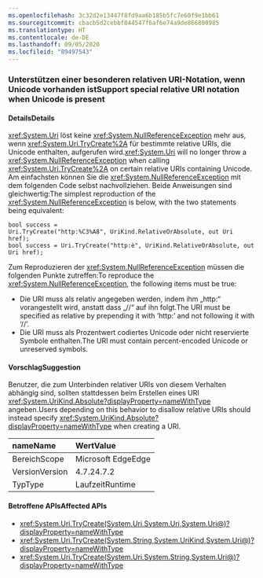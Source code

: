 ```yaml
---
ms.openlocfilehash: 3c32d2e13447f8fd9aa6b185b5fc7e60f9e1bb61
ms.sourcegitcommit: cbacb5d2cebbf044547f6af6e74a9de866800985
ms.translationtype: HT
ms.contentlocale: de-DE
ms.lasthandoff: 09/05/2020
ms.locfileid: "89497543"
---
```

### <a name="support-special-relative-uri-notation-when-unicode-is-present"></a><span data-ttu-id="c8f04-101">Unterstützen einer besonderen relativen URI-Notation, wenn Unicode vorhanden ist</span><span class="sxs-lookup"><span data-stu-id="c8f04-101">Support special relative URI notation when Unicode is present</span></span>

#### <a name="details"></a><span data-ttu-id="c8f04-102">Details</span><span class="sxs-lookup"><span data-stu-id="c8f04-102">Details</span></span>

<span data-ttu-id="c8f04-103"><xref:System.Uri> löst keine <xref:System.NullReferenceException> mehr aus, wenn <xref:System.Uri.TryCreate%2A> für bestimmte relative URIs, die Unicode enthalten, aufgerufen wird.</span><span class="sxs-lookup"><span data-stu-id="c8f04-103"><xref:System.Uri> will no longer throw a <xref:System.NullReferenceException> when calling <xref:System.Uri.TryCreate%2A> on certain relative URIs containing Unicode.</span></span> <span data-ttu-id="c8f04-104">Am einfachsten können Sie die <xref:System.NullReferenceException> mit dem folgenden Code selbst nachvollziehen. Beide Anweisungen sind gleichwertig:</span><span class="sxs-lookup"><span data-stu-id="c8f04-104">The simplest reproduction of the <xref:System.NullReferenceException> is below, with the two statements being equivalent:</span></span><pre><code class="lang-csharp">bool success = Uri.TryCreate(&quot;http:%C3%A8&quot;, UriKind.RelativeOrAbsolute, out Uri href);&#13;&#10;bool success = Uri.TryCreate(&quot;http:&#232;&quot;, UriKind.RelativeOrAbsolute, out Uri href);&#13;&#10;</code></pre><span data-ttu-id="c8f04-105">Zum Reproduzieren der <xref:System.NullReferenceException> müssen die folgenden Punkte zutreffen:</span><span class="sxs-lookup"><span data-stu-id="c8f04-105">To reproduce the <xref:System.NullReferenceException>, the following items must be true:</span></span><ul><li><span data-ttu-id="c8f04-106">Die URI muss als relativ angegeben werden, indem ihm „http:“ vorangestellt wird, anstatt dass „//“ auf ihn folgt.</span><span class="sxs-lookup"><span data-stu-id="c8f04-106">The URI must be specified as relative by prepending it with ‘http:’ and not following it with ‘//’.</span></span></li><li><span data-ttu-id="c8f04-107">Die URI muss als Prozentwert codiertes Unicode oder nicht reservierte Symbole enthalten.</span><span class="sxs-lookup"><span data-stu-id="c8f04-107">The URI must contain percent-encoded Unicode or unreserved symbols.</span></span></li></ul>

#### <a name="suggestion"></a><span data-ttu-id="c8f04-108">Vorschlag</span><span class="sxs-lookup"><span data-stu-id="c8f04-108">Suggestion</span></span>

<span data-ttu-id="c8f04-109">Benutzer, die zum Unterbinden relativer URIs von diesem Verhalten abhängig sind, sollten stattdessen beim Erstellen eines URI <xref:System.UriKind.Absolute?displayProperty=nameWithType> angeben.</span><span class="sxs-lookup"><span data-stu-id="c8f04-109">Users depending on this behavior to disallow relative URIs should instead specify <xref:System.UriKind.Absolute?displayProperty=nameWithType> when creating a URI.</span></span>

| <span data-ttu-id="c8f04-110">name</span><span class="sxs-lookup"><span data-stu-id="c8f04-110">Name</span></span>    | <span data-ttu-id="c8f04-111">Wert</span><span class="sxs-lookup"><span data-stu-id="c8f04-111">Value</span></span>       |
|:--------|:------------|
| <span data-ttu-id="c8f04-112">Bereich</span><span class="sxs-lookup"><span data-stu-id="c8f04-112">Scope</span></span>   |<span data-ttu-id="c8f04-113">Microsoft Edge</span><span class="sxs-lookup"><span data-stu-id="c8f04-113">Edge</span></span>|
|<span data-ttu-id="c8f04-114">Version</span><span class="sxs-lookup"><span data-stu-id="c8f04-114">Version</span></span>|<span data-ttu-id="c8f04-115">4.7.2</span><span class="sxs-lookup"><span data-stu-id="c8f04-115">4.7.2</span></span>|
|<span data-ttu-id="c8f04-116">Typ</span><span class="sxs-lookup"><span data-stu-id="c8f04-116">Type</span></span>|<span data-ttu-id="c8f04-117">Laufzeit</span><span class="sxs-lookup"><span data-stu-id="c8f04-117">Runtime</span></span>|

#### <a name="affected-apis"></a><span data-ttu-id="c8f04-118">Betroffene APIs</span><span class="sxs-lookup"><span data-stu-id="c8f04-118">Affected APIs</span></span>

- <xref:System.Uri.TryCreate(System.Uri,System.Uri,System.Uri@)?displayProperty=nameWithType>
- <xref:System.Uri.TryCreate(System.String,System.UriKind,System.Uri@)?displayProperty=nameWithType>
- <xref:System.Uri.TryCreate(System.Uri,System.String,System.Uri@)?displayProperty=nameWithType>

<!--

#### Affected APIs

- `M:System.Uri.TryCreate(System.Uri,System.Uri,System.Uri@)`
- `M:System.Uri.TryCreate(System.String,System.UriKind,System.Uri@)`
- `M:System.Uri.TryCreate(System.Uri,System.String,System.Uri@)`

-->
